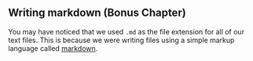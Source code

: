 ## Writing markdown (Bonus Chapter)

You may have noticed that we used `.md` as the file extension for all of our text files.
This is because we were writing files using a simple markup language called 
[markdown](https://www.markdownguide.org).
